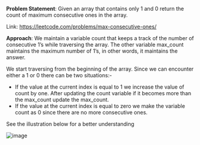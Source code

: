 **Problem Statement**: Given an array that contains only 1 and 0 return the count of maximum consecutive ones in the array.

Link: https://leetcode.com/problems/max-consecutive-ones/

**Approach**:  We maintain a variable count that keeps a track of the number of consecutive 1’s while traversing the array. The other variable max_count maintains the maximum number of 1’s, in other words, it maintains the answer.

We start traversing from the beginning of the array. Since we can encounter either a 1 or 0 there can be two situations:-

- If  the value at the current index is equal to 1 we increase the value of count by one. After updating  the count variable if it becomes more than the max_count  update the max_count.
- If the value at the current index is equal to zero we make the variable count as 0 since there are no more consecutive ones.

See the illustration below for a better understanding

![image](https://github.com/balotraprashant/a2z/assets/69639884/425009d1-53e6-4ee3-a5a8-f1cb996061df)
